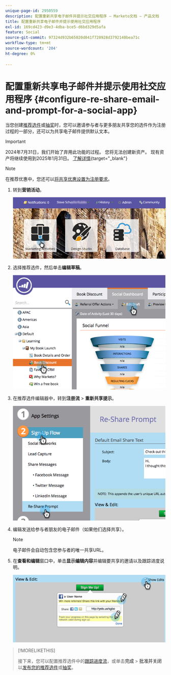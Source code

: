 ```yaml
---
unique-page-id: 2950559
description: 配置重新共享电子邮件并提示社交应用程序 — Marketo文档 — 产品文档
title: 配置重新共享电子邮件并提示使用社交应用程序
exl-id: 169cd423-d9e3-4dba-bce5-d6bd329d5afa
feature: Social
source-git-commit: 97324d932b65020d041f728928d3792140bea71c
workflow-type: tm+mt
source-wordcount: '204'
ht-degree: 0%

---
```


# 配置重新共享电子邮件并提示使用社交应用程序 {#configure-re-share-email-and-prompt-for-a-social-app}

当您创建[推荐选件](/help/marketo/product-docs/demand-generation/social/referral-offers/create-a-referral-offer.md)或[抽奖](/help/marketo/product-docs/demand-generation/social/sweepstakes/create-sweepstakes.md)时，您可以邀请参与者与更多朋友共享您的选件作为注册过程的一部分，还可以为共享电子邮件提供默认文本。

>[!IMPORTANT]
>
>2024年7月31日，我们开始了弃用此功能的过程。 您将无法创建新资产。 现有资产将继续使用到2025年1月31日。 [了解详情](https://nation.marketo.com/t5/employee-blogs/marketo-engage-social-features-deprecation/ba-p/351977){target="_blank"}

>[!NOTE]
>
>在推荐优惠中，您还可以[将共享优惠设置为注册要求](/help/marketo/product-docs/demand-generation/social/social-functions/set-social-share-requirement.md)。

1. 转到&#x200B;**营销活动**。

   ![](assets/login-marketing-activities-3.png)

1. 选择推荐选件，然后单击&#x200B;**编辑草稿**。

   ![](assets/image2014-9-22-11-3a6-3a56.png)

1. 在推荐选件编辑器中，转到&#x200B;**注册流** > **重新共享提示**。

   ![](assets/image2014-9-22-11-3a7-3a9.png)

1. 编辑发送给参与者朋友的电子邮件（如果他们选择共享）。

   >[!NOTE]
   >
   >电子邮件会自动包含您参与者的唯一共享URL。

1. 在&#x200B;**查看和编辑**&#x200B;窗口中，单击&#x200B;**显示编辑内容**&#x200B;并编辑要共享的邀请以及跟踪进度说明。

   ![](assets/image2014-9-22-11-3a7-3a49.png)

>[!MORELIKETHIS]
>
>接下来，您可以配置推荐选件中的[跟踪进度流](configure-track-progress-flow-for-a-referral-offer.md)，或单击&#x200B;**完成** > **批准并关闭**&#x200B;以[发布您的推荐选件](/help/marketo/product-docs/demand-generation/social/referral-offers/publish-a-referral-offer.md)或[抽奖](/help/marketo/product-docs/demand-generation/social/sweepstakes/create-sweepstakes.md)。
